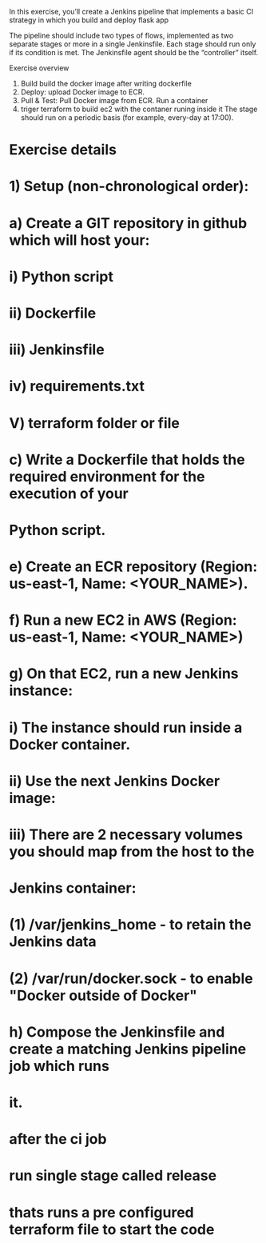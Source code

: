 In this exercise, you’ll create a Jenkins pipeline that implements a basic CI strategy in which you
build and deploy flask app

The pipeline should include two types of flows, implemented as two separate stages or more in a single
Jenkinsfile.
Each stage should run only if its condition is met.
The Jenkinsfile agent should be the “controller” itself.

Exercise overview
1. Build build the docker image after writing dockerfile 
2. Deploy: upload Docker image to ECR.
2. Pull & Test: Pull Docker image from ECR. Run a container
3. triger terraform to build ec2 with the contaner runing inside it
The stage should run on a periodic basis (for example, every-day at 17:00).



# Exercise details
# 1) Setup (non-chronological order):
# a) Create a GIT repository in github which will host your:
# i) Python script
# ii) Dockerfile
# iii) Jenkinsfile
# iv) requirements.txt
# V) terraform folder or file

# c) Write a Dockerfile that holds the required environment for the execution of your
# Python script.
# e) Create an ECR repository (Region: us-east-1, Name: <YOUR_NAME>).
# f) Run a new EC2 in AWS (Region: us-east-1, Name: <YOUR_NAME>)
# g) On that EC2, run a new Jenkins instance:
# i) The instance should run inside a Docker container.
# ii) Use the next Jenkins Docker image:
# iii) There are 2 necessary volumes you should map from the host to the
# Jenkins container:
# (1) /var/jenkins_home - to retain the Jenkins data
# (2) /var/run/docker.sock - to enable "Docker outside of Docker"
# h) Compose the Jenkinsfile and create a matching Jenkins pipeline job which runs
# it.


# after the ci job 
# run single stage called release 
# thats runs a pre configured terraform file to start the code